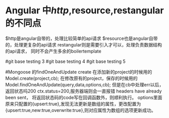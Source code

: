 # Angular 中$http,$resource,restangular的不同点
$http是angular自带的，处理比较简单的api请求
$resource也是angular自带的，处理更复杂的api请求
restangular则是需要引入才可以，处理负责数据结构的api请求，
同时不会产生多余的boilertemplate

#git base testing 3
#git base testing 4
#git base testing 5

#Mongoose 的findOneAndUpdate create 
在添加新的project的时候用的Model.create(project,cb);
在修改原有的project，保存的时候用的Model.findOneAndUpdate(query,data,options,cb);
但是在cb中处理err以后，返回状态吗200 ctx.status=200,服务器端则会一直报错 
headers have already been sent，
将返回状态码的code写在回调函数外，则顺利执行。
options里面原来只配置的{upsert:true},发现无法更新是数组的属性，更改配置为{upsert:true,new:true,overwrite:true},则对应属性为数组的选项更新成功。
